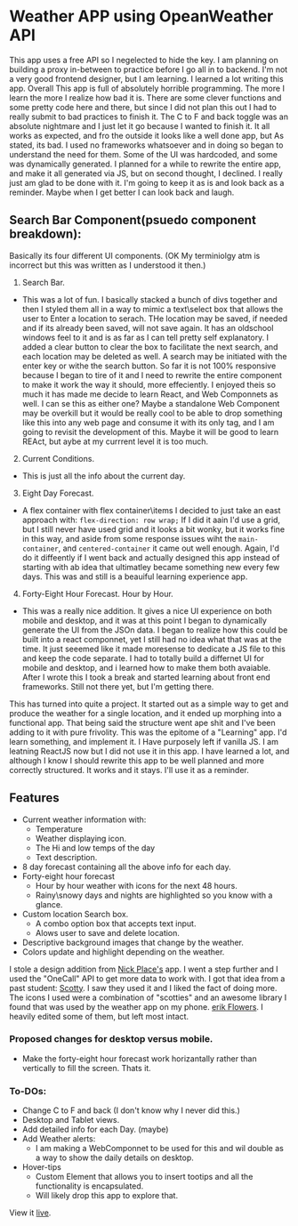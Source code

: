
# Weather APP using OpeanWeather API

This app uses a free API so I negelected to hide the key. I am planning on building a proxy in-between to practice before I go all in to backend. I'm not a very good frontend designer, but I am learning. I learned a lot writing this app. Overall This app is full of absolutely horrible programming. The more I learn the more I realize how bad it is. There are some clever functions and some pretty code here and there, but since I did not plan this out I had to really submit to bad practices to finish it. The C to F and back toggle was an absolute nightmare and I just let it go because I wanted to finish it. It all works as expected, and fro the outside it looks like a well done app, but As stated, its bad. I used no frameworks whatsoever and in doing so began to understand the need for them. Some of the UI was hardcoded, and some was dynamically generated. I planned for a while to rewrite the entire app, and make it all generated via JS, but on second thought, I declined. I really just am glad to be done with it. I'm going to keep it as is and look back as a reminder. Maybe when I get better I can look back and laugh. 

## Search Bar Component(psuedo component breakdown):
Basically its four different UI components. (OK My terminiolgy atm is incorrect but this was written as I understood it then.)
1. Search Bar.
  - This was a lot of fun. I basically stacked a bunch of divs together and then I styled them all in a way to mimic a text\select box that allows the user to Enter a location to serach. THe location may be saved, if needed and if its already been saved, will not save again. It has an oldschool windows feel to it and is as far as I can tell pretty self explanatory. I added a clear button to clear the box to facilitate the next search, and each location may be deleted as well. A search may be initiated with the enter key or withe the search button. So far it is not 100% responsive because I began to tire of it and I need to rewrite the entire component to make it work the way it should, more effeciently. I enjoyed theis so much it has made me decide to learn React, and Web Componnets as well. I can se this as either one? Maybe a standalone Web Component may be overkill but it would be really cool to be able to drop something like this into any web page and consume it with its only tag, and I am going to revisit the development of this. Maybe it will be good to learn REAct, but aybe at my currrent level it is too much.
2. Current Conditions.
  - This is just all the info about the current day.

3. Eight Day Forecast.
 - A flex container with flex container\items I decided to just take an east approach with: `flex-direction: row wrap;` If I did it aain I'd use a grid, but I still never have used grid and it looks a bit wonky, but it works fine in this way, and aside from some response issues wiht the `main-container`, and `centered-container` it came out well enough. Again, I'd do it diffeently if I went back and actually designed this app instead of starting with ab idea that ultimatley became something new every few days. This was and still is a beauiful learning experience app.

4. Forty-Eight Hour Forecast. Hour by Hour.
- This was a really nice addition. It gives a nice UI experience on both mobile and desktop, and it was at this point I began to dynamically generate the UI from the JSOn data. I began to realize how this could be built into a react componnet, yet I still had no idea what that was at the time. It just seeemed like it made moresense to dedicate a JS file to this and keep the code separate. I had to totally build a differnet UI for mobile and desktop, and i learned how to make them both avaiable. After I wrote this I took a break and started learning about front end frameworks. Still not there yet, but I'm getting there.

This has turned into quite a project. It started out as a simple way to get and produce the weather for a single location, and it ended up morphing into a functional app. That being said the structure went ape shit and I've been adding to it with pure frivolity. This was the epitome of a "Learning" app. I'd learn something, and implement it. I Have purposely left if vanilla JS. I am leatning ReactJS now but I did not use it in this app. I have learned a lot, and although I know I should rewrite this app to be well planned and more correctly structured. It works and it stays. I'll use it as a reminder.

## Features
 - Current weather information with:
   - Temperature
   - Weather displaying icon.
   - The Hi and low temps of the day
   - Text description.
 - 8 day forecast containing all the above info for each day.
 - Forty-eight hour forecast 
   - Hour by hour weather with icons for the next 48 hours.
   - Rainy\snowy days and nights are highlighted so you know with a glance.
 - Custom location Search box.
   - A combo option box that accepts text input.
   - Alows user to save and delete location.
 - Descriptive background images that change by the weather.
 - Colors update and highlight depending on the weather.
 
I stole a design addition from [Nick Place's](https://github.com/enPlace/top-weather-app) app. I went a step further and I used the "OneCall" API to get more data to work with. I got that idea from a past student: [Scotty](https://github.com/bscottnz/weather-app). I saw they used it and I liked the fact of doing more. The icons I used were a combination of "scotties" and an awesome library I found that was used by the weather app on my phone. [erik Flowers](https://erikflowers.github.io/weather-icons/). I heavily edited some of them, but left most intact.


### Proposed changes for desktop versus mobile.
 - Make the forty-eight hour forecast work horizantally rather than vertically to fill the screen. Thats it.

### To-DOs:
 - Change C to F and back (I don't know why I never did this.)
 - Desktop and Tablet views.
 - Add detailed info for each Day. (maybe)
 - Add Weather alerts:
    - I am making a WebComponnet to be used for this and wil double as a way to 
      show the daily details on desktop.
 - Hover-tips
    - Custom Element that allows you to insert tootips and all the functionality is encapsulated.
    - Will likely drop this app to explore that.
  
  View it [live]( https://ddcroft73.github.io/weather-app/).